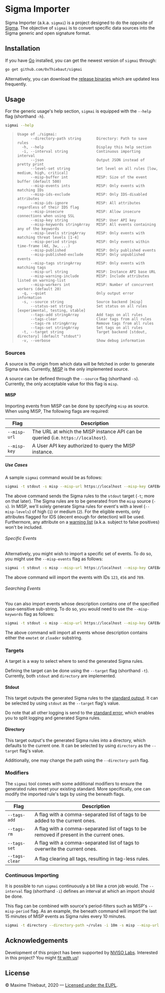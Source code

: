 # Sigma Importer
Sigma Importer (a.k.a. `sigmai`) is a project designed to do the opposite of [Sigma](https://github.com/Neo23x0/sigma).
The objective of `sigmai` is to convert specific data sources into the Sigma generic and open signature format.

## Installation
If you have [Go](https://golang.org/) installed, you can get the newest version of `sigmai` through:

```bash
go get github.com/0xThiebaut/sigmai
```

Alternatively, you can download the [release binaries](https://github.com/0xThiebaut/sigmai/releases) which are updated less frequently.

## Usage
For the generic usage's help section, `sigmai` is equipped with the `--help` flag (shorthand `-h`).

```bash
sigmai --help
```

> ```
> Usage of ./sigmai:
>       --directory-path string       Directory: Path to save rules
>   -h, --help                        Display this help section
>   -i, --interval string             Continuous importing interval
>       --json                        Output JSON instead of pretty print
>       --level-set string            Set level on all rules [low, medium, high, critical]
>       --misp-buffer int             MISP: Size of the event buffer (default 500)
>       --misp-events ints            MISP: Only events with matching IDs
>       --misp-ids-exclude            MISP: Only IDS-disabled attributes
>       --misp-ids-ignore             MISP: All attributes regardless of their IDS flag
>       --misp-insecure               MISP: Allow insecure connections when using SSL
>       --misp-key string             MISP: User API key
>       --misp-keywords stringArray   MISP: All events containing any of the keywords
>       --misp-levels stringArray     MISP: Only events with matching threat levels [1-4]
>       --misp-period strings         MISP: Only events within time-frame (4d, 3w, ...)
>       --misp-published              MISP: Only published events
>       --misp-published-exclude      MISP: Only unpublished events
>       --misp-tags stringArray       MISP: Only events with matching tags
>       --misp-url string             MISP: Instance API base URL
>       --misp-warning-include        MISP: Include attributes listed on warning-list
>       --misp-workers int            MISP: Number of concurrent workers (default 20)
>   -q, --quiet                       Only output error information
>   -s, --source string               Source backend [misp]
>       --status-set string           Set status on all rules [experimental, testing, stable]
>       --tags-add stringArray        Add tags on all rules
>       --tags-clear                  Clear tags from all rules
>       --tags-rm stringArray         Remove tags from all rules
>       --tags-set stringArray        Set tags on all rules
>   -t, --target string               Target backend [stdout, directory] (default "stdout")
>   -v, --verbose                     Show debug information
> ```

### Sources
A source is the origin from which data will be fetched in order to generate Sigma rules.
Currently, [MISP](https://github.com/MISP/MISP) is the only implemented source.

A source can be defined through the `--source` flag (shorthand `-s`).
Currently, the only acceptable value for this flag is `misp`.

#### MISP
Importing events from MISP can be done by specifying `misp` as source.
When using MISP, The following flags are required:

| Flag            | Description                                                                       |
|-----------------|-----------------------------------------------------------------------------------|
| `--misp-url`    | The URL at which the MISP instance API can be queried (i.e. `https://localhost`). |
| `--misp-key`    | A User API key authorized to query the MISP instance.                             |

##### Use Cases
A sample `sigmai` command would be as follows:

```bash
sigmai -t stdout -s misp --misp-url https://localhost --misp-key CAFEBABE== --misp-levels 1,2
```

The above command sends the Sigma rules to the `stdout` target (`-t`; more on that later).
The Sigma rules are to be generated from the `misp` source (`-s`).
In MISP, we'll solely generate Sigma rules for event's with a level (`--misp-levels`) of high (`1`) or medium (`2`).
For the eligible events, only attributes flagged for IDS (decent enough for detection) will be used.
Furthermore, any attribute on a [warning list](https://github.com/MISP/misp-warninglists) (a.k.a. subject to false positives) won't be included.

###### Specific Events
Alternatively, you might wish to import a specific set of events.
To do so, you might use the `--misp-events` flag as follows:

```bash
sigmai -t stdout -s misp --misp-url https://localhost --misp-key CAFEBABE== --misp-events 123,456,789
```

The above command will import the events with IDs `123`, `456` and `789`.

###### Searching Events
You can also import events whose description contains one of the specified case-sensitive sub-string.
To do so, you would need to use the `--misp-keywords` flag as follows:

```bash
sigmai -t stdout -s misp --misp-url https://localhost --misp-key CAFEBABE== --misp-keywords emotet,zloader
```

The above command will import all events whose description contains either the `emotet` or `zloader` substring.

### Targets
A target is a way to select where to send the generated Sigma rules.

Defining the target can be done using the `--target` flag (shorthand `-t`).
Currently, both `stdout` and `directory` are implemented.

#### Stdout
This target outputs the generated Sigma rules to the [standard output](https://en.wikipedia.org/wiki/Stdout).
It can be selected by using `stdout` as the `--target` flag's value.

Do note that all other logging is send to the  [standard error](https://en.wikipedia.org/wiki/Standard_streams#Standard_error_(stderr)), which enables you to split logging and generated Sigma rules.

#### Directory
This target output's the generated Sigma rules into a directory, which defaults to the current one.
It can be selected by using `directory` as the `--target` flag's value.

Additionally, one may change the path using the `--directory-path` flag.

### Modifiers
The `sigmai` tool comes with some additional modifiers to ensure the generated rules meet your existing standard.
More specifically, one can modify the imported rule's tags by using the beneath flags.

| Flag            | Description                                                                               |
|-----------------|-------------------------------------------------------------------------------------------|
| `--tags-add`    | A flag with a comma-separated list of tags to be added to the current ones.               |
| `--tags-rm`     | A flag with a comma-separated list of tags to be removed if present in the current ones.  |
| `--tags-set`    | A flag with a comma-separated list of tags to overwrite the current ones.                 |
| `--tags-clear`  | A flag clearing all tags, resulting in tag-less rules.                                    |


### Continuous Importing
It is possible to run `sigmai` continuously a bit like a cron job would.
The `--interval` flag (shorthand `-i`) defines an interval at which an import should be done.

This flag can be combined with source's period-filters such as MISP's `--misp-period` flag.
As an example, the beneath command will import the last 15 minutes of MISP events as Sigma rules every 10 minutes.

```bash
sigmai -t directory --directory-path ~/rules -i 10m -s misp --misp-url https://localhost --misp-key CAFEBABE== --misp-period 15m
``` 

## Acknowledgements
Development of this project has been supported by [NVISO Labs](https://www.nviso.eu/en/research). Interested in this project? You might [fit with us](https://www.nviso.eu/en/jobs)!

## License
&copy; Maxime Thiebaut, 2020 &mdash; [Licensed under the EUPL](./LICENSE.txt).
